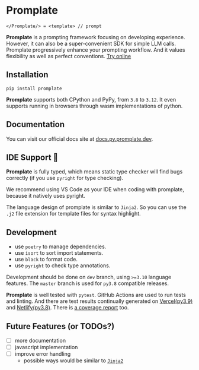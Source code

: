 # Promplate

```text
</Promplate/> = <template> // prompt
```

**Promplate** is a prompting framework focusing on developing experience. However, it can also be a super-convenient SDK for simple LLM calls. Promplate progressively enhance your prompting workflow. And it values flexibility as well as perfect conventions. [Try online](https://promplate.dev/py)

## Installation

```shell
pip install promplate
```

**Promplate** supports both CPython and PyPy, from `3.8` to `3.12`. It even supports running in browsers through wasm implementations of python.

## Documentation

You can visit our official docs site at [docs.py.promplate.dev](https://docs.py.promplate.dev/).

## IDE Support 🌹

**Promplate** is fully typed, which means static type checker will find bugs correctly (if you use `pyright` for type checking).

We recommend using VS Code as your IDE when coding with promplate, because it natively uses pyright.

The language design of promplate is similar to `Jinja2`. So you can use the `.j2` file extension for template files for syntax highlight.

## Development

- use `poetry` to manage dependencies.
- use `isort` to sort import statements.
- use `black` to format code.
- use `pyright` to check type annotations.

Development should be done on `dev` branch, using `>=3.10` language features. The `master` branch is used for `py3.8` compatible releases.

**Promplate** is well tested with `pytest`. GitHub Actions are used to run tests and linting. And there are test results continually generated on [Vercel(py3.9)](https://promplate-core.vercel.app/) and [Netlify(py3.8)](https://promplate-core.netlify.app/). There is [a coverage report](https://promplate-python-coverage.onrender.com/) too.

## Future Features (or TODOs?)

- [ ] more documentation
- [ ] javascript implementation
- [ ] improve error handling
  - possible ways would be similar to [`Jinja2`](https://github.com/pallets/jinja/blob/main/src/jinja2/debug.py)
